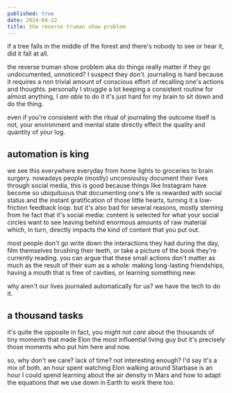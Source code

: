 ```yaml
---
published: true
date: 2024-04-22
title: the reverse truman show problem
---
```


if a tree falls in the middle of the forest and there's nobody to see or hear it, did it fall at all.

the reverse truman show problem aka do things really matter if they go undocumented, unnoticed? I suspect they don't. journaling is hard because it requires a non trivial amount of conscious effort of recalling one's actions and thoughts. personally I struggle a lot keeping a consistent routine for almost anything, I _am able_ to do it it's just hard for my brain to sit down and do the thing.

even if you're consistent with the ritual of journaling the outcome itself is not, your environment and mental state directly effect the quality and quantity of your log.

## automation is king

we see this everywhere everyday from home lights to groceries to brain surgery. nowadays people (mostly) unconsioulsy document their lives through social media, this is good because things like Instagram have become so ubiquituous that documenting one's life is rewarded with social status and the instant gratification of those little hearts, turning it a low-friction feedback loop. but it's also bad for several reasons, mostly steming from he fact that it's social media: content is selected for what your social circles want to see leaving behind enormous amounts of raw material which, in turn, directly impacts the kind of content that you put out.

most people don't go write down the interactions they had during the day, film themselves brushing their teeth, or take a picture of the book they're currently reading. you can argue that these small actions don't matter as much as the result of their sum as a whole: making long-lasting friendships, having a mouth that is free of cavities, or learning something new.

why aren't our lives journaled automatically for us? we have the tech to do it.

## a thousand tasks

it's quite the opposite in fact, you might not _care_ about the thousands of tiny moments that made Elon the most influential living guy but it's precisely those moments who put him here and now.

so, why don't we care? lack of time? not interesting enough? I'd say it's a mix of both. an hour spent watching Elon walking around Starbase is an hour I could spend learning about the air density in Mars and how to adapt the equations that we use down in Earth to work there too.
